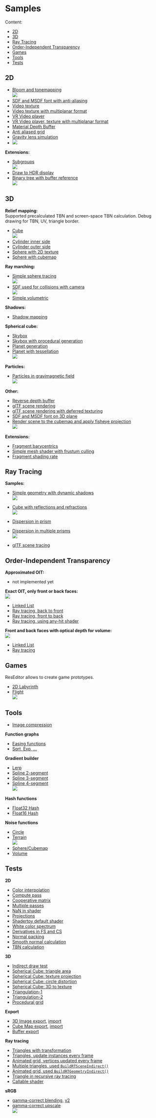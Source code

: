 # Samples

Content:
* [2D](#2d)
* [3D](#3d)
* [Ray Tracing](#ray-tracing)
* [Order-Independent Transparency](#order-independent-transparency)
* [Games](#games)
* [Tools](#tools)
* [Tests](#tests)

## 2D

* [Bloom and tonemapping](https://github.com/azhirnov/as-en/blob/dev/AE/samples/res_editor/_data/scripts/samples-2d/Bloom.as)<br/>
![](img/Bloom.jpg)
* [SDF and MSDF font with anti-aliasing](https://github.com/azhirnov/as-en/blob/dev/AE/samples/res_editor/_data/scripts/samples-2d/SdfFont.as)
* [Video texture](https://github.com/azhirnov/as-en/blob/dev/AE/samples/res_editor/_data/scripts/samples-2d/Video-1.as)
* [Video texture with multiplanar format](https://github.com/azhirnov/as-en/blob/dev/AE/samples/res_editor/_data/scripts/samples-2d/Video-2.as)
* [VR Video player](https://github.com/azhirnov/as-en/blob/dev/AE/samples/res_editor/_data/scripts/samples-2d/VRVideo-1.as)
* [VR Video player, texture with multiplanar format](https://github.com/azhirnov/as-en/blob/dev/AE/samples/res_editor/_data/scripts/samples-2d/VRVideo-2.as)
* [Material Depth Buffer](https://github.com/azhirnov/as-en/blob/dev/AE/samples/res_editor/_data/scripts/samples-2d/MaterialDepthBuffer.as)
* [Anti aliased grid](https://github.com/azhirnov/as-en/blob/dev/AE/samples/res_editor/_data/scripts/samples-2d/AA-Grid.as)
* [Gravity lens simulation](https://github.com/azhirnov/as-en/blob/dev/AE/samples/res_editor/_data/scripts/samples-2d/GravityLens.as)<br/>
* ![](img/GravityLens.jpg)

**Extensions:**
* [Subgroups](https://github.com/azhirnov/as-en/blob/dev/AE/samples/res_editor/_data/scripts/samples-2d/Subgroups.as)<br/>
![](img/Subgroup.png)
* [Draw to HDR display](https://github.com/azhirnov/as-en/blob/dev/AE/samples/res_editor/_data/scripts/samples-2d/HDR.as)
* [Binary tree with buffer reference](https://github.com/azhirnov/as-en/blob/dev/AE/samples/res_editor/_data/scripts/samples-2d/BufferReference.as)<br/>
![](img/BufferReferenceBinaryTree.png)


## 3D

**Relief mapping:**<br/>
Supported precalculated TBN and screen-space TBN calculation. Debug drawing for TBN, UV, triangle border.<br/>
* [Cube](https://github.com/azhirnov/as-en/blob/dev/AE/samples/res_editor/_data/scripts/samples-3d/Parallax-Cube.as)<br/>
![](img/Parallax.png)
* [Cylinder inner side](https://github.com/azhirnov/as-en/blob/dev/AE/samples/res_editor/_data/scripts/samples-3d/Parallax-InnerCylinder.as)
* [Cylinder outer side](https://github.com/azhirnov/as-en/blob/dev/AE/samples/res_editor/_data/scripts/samples-3d/Parallax-Cylinder.as)
* [Sphere with 2D texture](https://github.com/azhirnov/as-en/blob/dev/AE/samples/res_editor/_data/scripts/samples-3d/Parallax-Sphere.as)
* [Sphere with cubemap](https://github.com/azhirnov/as-en/blob/dev/AE/samples/res_editor/_data/scripts/samples-3d/Parallax-Sphere2.as)

**Ray marching:**
* [Simple sphere tracing](https://github.com/azhirnov/as-en/blob/dev/AE/samples/res_editor/_data/scripts/samples-3d/SimpleSphereTracing.as)<br/>
![](img/SimpleSphereTracing.jpg)
* [SDF used for collisions with camera](https://github.com/azhirnov/as-en/blob/dev/AE/samples/res_editor/_data/scripts/samples-3d/CameraCollision.as)<br/>
![](img/CameraCollision.jpg)
* [Simple volumetric](https://github.com/azhirnov/as-en/blob/dev/AE/samples/res_editor/_data/scripts/samples-3d/Volumetric-1.as)

**Shadows:**
* [Shadow mapping](https://github.com/azhirnov/as-en/blob/dev/AE/samples/res_editor/_data/scripts/samples-3d/ShadowMap.as)

**Spherical cube:**
* [Skybox](https://github.com/azhirnov/as-en/blob/dev/AE/samples/res_editor/_data/scripts/samples-3d/Cubemap-1.as)
* [Skybox with procedural generation](https://github.com/azhirnov/as-en/blob/dev/AE/samples/res_editor/_data/scripts/samples-3d/Cubemap-2.as)
* [Planet generation](https://github.com/azhirnov/as-en/blob/dev/AE/samples/res_editor/_data/scripts/samples-3d/Planet-1.as)
* [Planet with tessellation](https://github.com/azhirnov/as-en/blob/dev/AE/samples/res_editor/_data/scripts/samples-3d/Planet-2.as)<br/>
![](img/Planet.jpg)

**Particles:**
* [Particles in gravimagnetic field](https://github.com/azhirnov/as-en/blob/dev/AE/samples/res_editor/_data/scripts/samples-3d/Particles-1.as)<br/>
![](img/Particles.jpg)

**Other:**
* [Reverse depth buffer](https://github.com/azhirnov/as-en/blob/dev/AE/samples/res_editor/_data/scripts/samples-3d/ReverseZ.as)
* [glTF scene rendering](https://github.com/azhirnov/as-en/blob/dev/AE/samples/res_editor/_data/scripts/samples-3d/Model-1.as)
* [glTF scene rendering with deferred texturing](https://github.com/azhirnov/as-en/blob/dev/AE/samples/res_editor/_data/scripts/samples-3d/DeferredTexturing.as)
* [SDF and MSDF font on 3D plane](https://github.com/azhirnov/as-en/blob/dev/AE/samples/res_editor/_data/scripts/samples-3d/SdfFont.as)
* [Render scene to the cubemap and apply fisheye projection](https://github.com/azhirnov/as-en/blob/dev/AE/samples/res_editor/_data/scripts/samples-3d/RenderToCubemap.as)<br/>
![](img/RenderToCubemap.jpg)

**Extensions:**
* [Fragment barycentrics](https://github.com/azhirnov/as-en/blob/dev/AE/samples/res_editor/_data/scripts/samples-3d/FSBarycentric.as)
* [Simple mesh shader with frustum culling](https://github.com/azhirnov/as-en/blob/dev/AE/samples/res_editor/_data/scripts/samples-3d/MeshShader-Cubes.as)
* [Fragment shading rate](https://github.com/azhirnov/as-en/blob/dev/AE/samples/res_editor/_data/scripts/samples-3d/ShadingRate.as)

## Ray Tracing

**Samples:**
* [Simple geometry with dynamic shadows](https://github.com/azhirnov/as-en/blob/dev/AE/samples/res_editor/_data/scripts/samples-rt/RT-Shadow.as)<br/>
![](img/RT-Shadow.jpg)
* [Cube with reflections and refractions](https://github.com/azhirnov/as-en/blob/dev/AE/samples/res_editor/_data/scripts/samples-rt/RT-MultiBounce-1.as)<br/>
![](img/RT-MultiBounce-1.jpg)

* [Dispersion in prism](https://github.com/azhirnov/as-en/blob/dev/AE/samples/res_editor/_data/scripts/samples-rt/Dispersion2D.as)
* [Dispersion in multiple prisms](https://github.com/azhirnov/as-en/blob/dev/AE/samples/res_editor/_data/scripts/samples-rt/Dispersion2DLayered.as)<br/>
![](img/Dispersion2DLayered.jpg)

* [glTF scene tracing](https://github.com/azhirnov/as-en/blob/dev/AE/samples/res_editor/_data/scripts/samples-rt/RT-Model-1.as)


## Order-Independent Transparency

**Approximated OIT:**
* not implemented yet

**Exact OIT, only front or back faces:**<br/>
![](img/OIT.jpg)
* [Linked List](https://github.com/azhirnov/as-en/blob/dev/AE/samples/res_editor/_data/scripts/samples-3d/OIT-LinkedList-1.as)
* [Ray tracing, back to front](https://github.com/azhirnov/as-en/blob/dev/AE/samples/res_editor/_data/scripts/samples-rt/OIT-1.as)
* [Ray tracing, front to back](https://github.com/azhirnov/as-en/blob/dev/AE/samples/res_editor/_data/scripts/samples-rt/OIT-2.as)
* [Ray tracing, using any-hit shader](https://github.com/azhirnov/as-en/blob/dev/AE/samples/res_editor/_data/scripts/samples-rt/OIT-3.as)

**Front and back faces with optical depth for volume:**<br/>
![](img/OIT-Volume.jpg)
* [Linked List](https://github.com/azhirnov/as-en/blob/dev/AE/samples/res_editor/_data/scripts/samples-3d/OIT-LinkedList-2.as)
* [Ray tracing](https://github.com/azhirnov/as-en/blob/dev/AE/samples/res_editor/_data/scripts/samples-rt/OIT-4.as)


## Games

ResEditor allows to create game prototypes.

* [2D Labyrinth](https://github.com/azhirnov/as-en/blob/dev/AE/samples/res_editor/_data/scripts/games/2d-Labyrinth.as)
* [Flight](https://github.com/azhirnov/as-en/blob/dev/AE/samples/res_editor/_data/scripts/games/3d-Flight.as)<br/>
![](img/FlightGame.jpg)


## Tools

* [Image compression](https://github.com/azhirnov/as-en/blob/dev/AE/samples/res_editor/_data/scripts/tools/2d/ImageCompression.as)

**Function graphs**
* [Easing functions](https://github.com/azhirnov/as-en/blob/dev/AE/samples/res_editor/_data/scripts/tools/2d/Easing.as)
* [Sqrt, Exp, ...](https://github.com/azhirnov/as-en/blob/dev/AE/samples/res_editor/_data/scripts/tools/2d/Graph1.as)

**Gradient builder**
* [Lerp](https://github.com/azhirnov/as-en/blob/dev/AE/samples/res_editor/_data/scripts/tools/color/Grad1D-1.as)
* [Spline 2-segment](https://github.com/azhirnov/as-en/blob/dev/AE/samples/res_editor/_data/scripts/tools/color/Grad1D-2.as)
* [Spline 3-segment](https://github.com/azhirnov/as-en/blob/dev/AE/samples/res_editor/_data/scripts/tools/color/Grad1D-3.as)
* [Spline 4-segment](https://github.com/azhirnov/as-en/blob/dev/AE/samples/res_editor/_data/scripts/tools/color/Grad1D-4.as)<br/>
![](img/ColorGradient.jpg)

**Hash functions**
* [Float32 Hash](https://github.com/azhirnov/as-en/blob/dev/AE/samples/res_editor/_data/scripts/tools/noise/HashFp32.as)
* [Float16 Hash](https://github.com/azhirnov/as-en/blob/dev/AE/samples/res_editor/_data/scripts/tools/noise/HashFp16.as)

**Noise functions**
* [Circle](https://github.com/azhirnov/as-en/blob/dev/AE/samples/res_editor/_data/scripts/tools/noise/Circle.as)
* [Terrain](https://github.com/azhirnov/as-en/blob/dev/AE/samples/res_editor/_data/scripts/tools/noise/Terrain.as)<br/>
![](img/TerrainNoise.jpg)
* [Sphere/Cubemap](https://github.com/azhirnov/as-en/blob/dev/AE/samples/res_editor/_data/scripts/tools/noise/Sphere.as)
* [Volume](https://github.com/azhirnov/as-en/blob/dev/AE/samples/res_editor/_data/scripts/tools/noise/Volume.as)


## Tests
**2D**
* [Color interpolation](https://github.com/azhirnov/as-en/blob/dev/AE/samples/res_editor/_data/scripts/tests/ColorLerp.as)
* [Compute pass](https://github.com/azhirnov/as-en/blob/dev/AE/samples/res_editor/_data/scripts/tests/Compute.as)
* [Cooperative matrix](https://github.com/azhirnov/as-en/blob/dev/AE/samples/res_editor/_data/scripts/tests/CoopMatrix.as)
* [Multiple passes](https://github.com/azhirnov/as-en/blob/dev/AE/samples/res_editor/_data/scripts/tests/MultiPassTest.as)
* [NaN in shader](https://github.com/azhirnov/as-en/blob/dev/AE/samples/res_editor/_data/scripts/tests/NaN.as)
* [Projections](https://github.com/azhirnov/as-en/blob/dev/AE/samples/res_editor/_data/scripts/tests/ScreenProjection-1.as)
* [Shadertoy default shader](https://github.com/azhirnov/as-en/blob/dev/AE/samples/res_editor/_data/scripts/tests/ShadertoyDefault.as)
* [White color spectrum](https://github.com/azhirnov/as-en/blob/dev/AE/samples/res_editor/_data/scripts/tests/Spectrum.as)
* [Derivatives in FS and CS](https://github.com/azhirnov/as-en/blob/dev/AE/samples/res_editor/_data/scripts/tests/Derivatives.as)
* [Normal packing](https://github.com/azhirnov/as-en/blob/dev/AE/samples/res_editor/_data/scripts/tests/NormalPacking.as)
* [Smooth normal calculation](https://github.com/azhirnov/as-en/blob/dev/AE/samples/res_editor/_data/scripts/tests/SmoothNormal.as)
* [TBN calculation](https://github.com/azhirnov/as-en/blob/dev/AE/samples/res_editor/_data/scripts/tests/SmoothTBN.as)

**3D**
* [Indirect draw test](https://github.com/azhirnov/as-en/blob/dev/AE/samples/res_editor/_data/scripts/tests/IndirectDraw.as)
* [Spherical Cube: triangle area](https://github.com/azhirnov/as-en/blob/dev/AE/samples/res_editor/_data/scripts/sphere/SphericalCube-1.as)
* [Spherical Cube: texture projection](https://github.com/azhirnov/as-en/blob/dev/AE/samples/res_editor/_data/scripts/sphere/SphericalCube-2.as)
* [Spherical Cube: circle distortion](https://github.com/azhirnov/as-en/blob/dev/AE/samples/res_editor/_data/scripts/sphere/SphericalCube-3.as)
* [Spherical Cube: 3D to texture](https://github.com/azhirnov/as-en/blob/dev/AE/samples/res_editor/_data/scripts/sphere/SphericalCube-4.as)
* [Triangulation-1](https://github.com/azhirnov/as-en/blob/dev/AE/samples/res_editor/_data/scripts/tests/Triangulation-1.as)
* [Triangulation-2](https://github.com/azhirnov/as-en/blob/dev/AE/samples/res_editor/_data/scripts/tests/Triangulation-2.as)
* [Procedural grid](https://github.com/azhirnov/as-en/blob/dev/AE/samples/res_editor/_data/scripts/tests/ProceduralGrid.as)

**Export**
* [3D Image export](https://github.com/azhirnov/as-en/blob/dev/AE/samples/res_editor/_data/scripts/tests/ImageExport-3D.as), [import](https://github.com/azhirnov/as-en/blob/dev/AE/samples/res_editor/_data/scripts/tests/ImageImport-3D.as)
* [Cube Map export](https://github.com/azhirnov/as-en/blob/dev/AE/samples/res_editor/_data/scripts/tests/ImageExport-CubeMap.as), [import](https://github.com/azhirnov/as-en/blob/dev/AE/samples/res_editor/_data/scripts/tests/ImageImport-CubeMap.as)
* [Buffer export](https://github.com/azhirnov/as-en/blob/dev/AE/samples/res_editor/_data/scripts/tests/BufferExport.as)

**Ray tracing**
* [Triangles with transformation](https://github.com/azhirnov/as-en/blob/dev/AE/samples/res_editor/_data/scripts/tests/RayTracing-1.as)
* [Triangles, update instances every frame](https://github.com/azhirnov/as-en/blob/dev/AE/samples/res_editor/_data/scripts/tests/RayTracing-2.as)
* [Animated grid, vertices updated every frame](https://github.com/azhirnov/as-en/blob/dev/AE/samples/res_editor/_data/scripts/tests/RayTracing-3.as)
* [Multiple triangles, used `BuildRTSceneIndirect()`](https://github.com/azhirnov/as-en/blob/dev/AE/samples/res_editor/_data/scripts/tests/RayTracing-4.as)
* [Animated grid, used `BuildRTGeometryIndirect()`](https://github.com/azhirnov/as-en/blob/dev/AE/samples/res_editor/_data/scripts/tests/RayTracing-5.as)
* [Triangle in recursive ray tracing](https://github.com/azhirnov/as-en/blob/dev/AE/samples/res_editor/_data/scripts/tests/RayTracing-6.as)
* [Callable shader](https://github.com/azhirnov/as-en/blob/dev/AE/samples/res_editor/_data/scripts/tests/RayTracing-7.as)

**sRGB**
* [gamma-correct blending](https://github.com/azhirnov/as-en/blob/dev/AE/samples/res_editor/_data/scripts/tests/sRGB-Blend.as), [v2](https://github.com/azhirnov/as-en/blob/dev/AE/samples/res_editor/_data/scripts/tests/sRGB-Blend2.as)
* [gamma-correct upscale](https://github.com/azhirnov/as-en/blob/dev/AE/samples/res_editor/_data/scripts/testssRGB-Upscale.as)<br/>
![](img/sRGB-Upscale.png)

